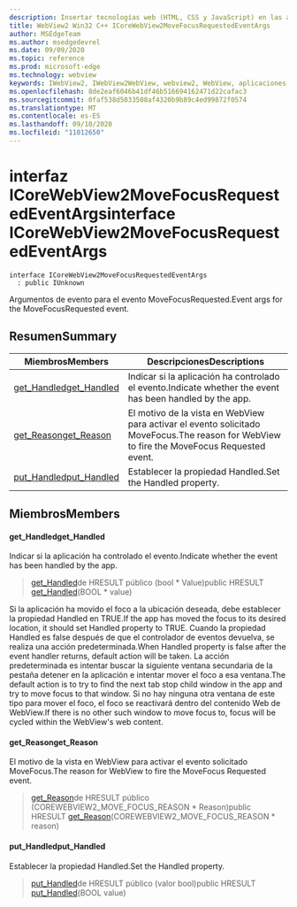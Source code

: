 ```yaml
---
description: Insertar tecnologías web (HTML, CSS y JavaScript) en las aplicaciones nativas con el control Microsoft Edge WebView2
title: WebView2 Win32 C++ ICoreWebView2MoveFocusRequestedEventArgs
author: MSEdgeTeam
ms.author: msedgedevrel
ms.date: 09/09/2020
ms.topic: reference
ms.prod: microsoft-edge
ms.technology: webview
keywords: IWebView2, IWebView2WebView, webview2, WebView, aplicaciones Win32, Win32, Edge, ICoreWebView2, ICoreWebView2Controller, control de explorador, HTML Edge, ICoreWebView2MoveFocusRequestedEventArgs
ms.openlocfilehash: 8de2eaf6046b41df46b516694162471d22cafac3
ms.sourcegitcommit: 0faf538d5033508af4320b9b89c4ed99872f0574
ms.translationtype: MT
ms.contentlocale: es-ES
ms.lasthandoff: 09/10/2020
ms.locfileid: "11012650"
---
```

# <span data-ttu-id="70f4c-104">interfaz ICoreWebView2MoveFocusRequestedEventArgs</span><span class="sxs-lookup"><span data-stu-id="70f4c-104">interface ICoreWebView2MoveFocusRequestedEventArgs</span></span> 

```
interface ICoreWebView2MoveFocusRequestedEventArgs
  : public IUnknown
```

<span data-ttu-id="70f4c-105">Argumentos de evento para el evento MoveFocusRequested.</span><span class="sxs-lookup"><span data-stu-id="70f4c-105">Event args for the MoveFocusRequested event.</span></span>

## <span data-ttu-id="70f4c-106">Resumen</span><span class="sxs-lookup"><span data-stu-id="70f4c-106">Summary</span></span>

 <span data-ttu-id="70f4c-107">Miembros</span><span class="sxs-lookup"><span data-stu-id="70f4c-107">Members</span></span>                        | <span data-ttu-id="70f4c-108">Descripciones</span><span class="sxs-lookup"><span data-stu-id="70f4c-108">Descriptions</span></span>
--------------------------------|---------------------------------------------
[<span data-ttu-id="70f4c-109">get_Handled</span><span class="sxs-lookup"><span data-stu-id="70f4c-109">get_Handled</span></span>](#get_handled) | <span data-ttu-id="70f4c-110">Indicar si la aplicación ha controlado el evento.</span><span class="sxs-lookup"><span data-stu-id="70f4c-110">Indicate whether the event has been handled by the app.</span></span>
[<span data-ttu-id="70f4c-111">get_Reason</span><span class="sxs-lookup"><span data-stu-id="70f4c-111">get_Reason</span></span>](#get_reason) | <span data-ttu-id="70f4c-112">El motivo de la vista en WebView para activar el evento solicitado MoveFocus.</span><span class="sxs-lookup"><span data-stu-id="70f4c-112">The reason for WebView to fire the MoveFocus Requested event.</span></span>
[<span data-ttu-id="70f4c-113">put_Handled</span><span class="sxs-lookup"><span data-stu-id="70f4c-113">put_Handled</span></span>](#put_handled) | <span data-ttu-id="70f4c-114">Establecer la propiedad Handled.</span><span class="sxs-lookup"><span data-stu-id="70f4c-114">Set the Handled property.</span></span>

## <span data-ttu-id="70f4c-115">Miembros</span><span class="sxs-lookup"><span data-stu-id="70f4c-115">Members</span></span>

#### <span data-ttu-id="70f4c-116">get_Handled</span><span class="sxs-lookup"><span data-stu-id="70f4c-116">get_Handled</span></span> 

<span data-ttu-id="70f4c-117">Indicar si la aplicación ha controlado el evento.</span><span class="sxs-lookup"><span data-stu-id="70f4c-117">Indicate whether the event has been handled by the app.</span></span>

> <span data-ttu-id="70f4c-118">[get_Handled](#get_handled)de HRESULT público (bool \* Value)</span><span class="sxs-lookup"><span data-stu-id="70f4c-118">public HRESULT [get_Handled](#get_handled)(BOOL \* value)</span></span>

<span data-ttu-id="70f4c-119">Si la aplicación ha movido el foco a la ubicación deseada, debe establecer la propiedad Handled en TRUE.</span><span class="sxs-lookup"><span data-stu-id="70f4c-119">If the app has moved the focus to its desired location, it should set Handled property to TRUE.</span></span> <span data-ttu-id="70f4c-120">Cuando la propiedad Handled es false después de que el controlador de eventos devuelva, se realiza una acción predeterminada.</span><span class="sxs-lookup"><span data-stu-id="70f4c-120">When Handled property is false after the event handler returns, default action will be taken.</span></span> <span data-ttu-id="70f4c-121">La acción predeterminada es intentar buscar la siguiente ventana secundaria de la pestaña detener en la aplicación e intentar mover el foco a esa ventana.</span><span class="sxs-lookup"><span data-stu-id="70f4c-121">The default action is to try to find the next tab stop child window in the app and try to move focus to that window.</span></span> <span data-ttu-id="70f4c-122">Si no hay ninguna otra ventana de este tipo para mover el foco, el foco se reactivará dentro del contenido Web de WebView.</span><span class="sxs-lookup"><span data-stu-id="70f4c-122">If there is no other such window to move focus to, focus will be cycled within the WebView's web content.</span></span>

#### <span data-ttu-id="70f4c-123">get_Reason</span><span class="sxs-lookup"><span data-stu-id="70f4c-123">get_Reason</span></span> 

<span data-ttu-id="70f4c-124">El motivo de la vista en WebView para activar el evento solicitado MoveFocus.</span><span class="sxs-lookup"><span data-stu-id="70f4c-124">The reason for WebView to fire the MoveFocus Requested event.</span></span>

> <span data-ttu-id="70f4c-125">[get_Reason](#get_reason)de HRESULT público (COREWEBVIEW2_MOVE_FOCUS_REASON \* Reason)</span><span class="sxs-lookup"><span data-stu-id="70f4c-125">public HRESULT [get_Reason](#get_reason)(COREWEBVIEW2_MOVE_FOCUS_REASON \* reason)</span></span>

#### <span data-ttu-id="70f4c-126">put_Handled</span><span class="sxs-lookup"><span data-stu-id="70f4c-126">put_Handled</span></span> 

<span data-ttu-id="70f4c-127">Establecer la propiedad Handled.</span><span class="sxs-lookup"><span data-stu-id="70f4c-127">Set the Handled property.</span></span>

> <span data-ttu-id="70f4c-128">[put_Handled](#put_handled)de HRESULT público (valor bool)</span><span class="sxs-lookup"><span data-stu-id="70f4c-128">public HRESULT [put_Handled](#put_handled)(BOOL value)</span></span>

